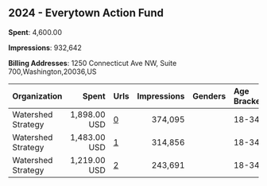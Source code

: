## 2024 - Everytown Action Fund 
**Spent**: 4,600.00

**Impressions**: 932,642

**Billing Addresses**: 1250 Connecticut Ave NW, Suite 700,Washington,20036,US

|Organization|Spent|Urls|Impressions|Genders|Age Brackets|Country Codes|
|:---|---:|:---|---:|:---|:---|:---|
|Watershed Strategy|1,898.00 USD|[0](https://www.snap.com/political-ads/asset/cc057dddbe230d03a934860ee7a642c313edc3a9a91b146f9ef4b0aa4d87337d?mediaType=png)|374,095||18-34|united states|
|Watershed Strategy|1,483.00 USD|[1](https://www.snap.com/political-ads/asset/f64739154fcbb3b3bfd3e19ea2499e9110adb3bd2336ba679a74de5f5367539a?mediaType=png)|314,856||18-34|united states|
|Watershed Strategy|1,219.00 USD|[2](https://www.snap.com/political-ads/asset/7c8b2895cc71875e9b9681dca7e8e992c101a5be658a95ea6383fb203194ce11?mediaType=png)|243,691||18-34|united states|
